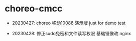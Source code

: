 # choreo-cmcc

- 20230427: choreo 移动10086 演示版 just for demo test


- 20230428:  修正sudo免密和文件读写权限 基础镜像改 nginx

